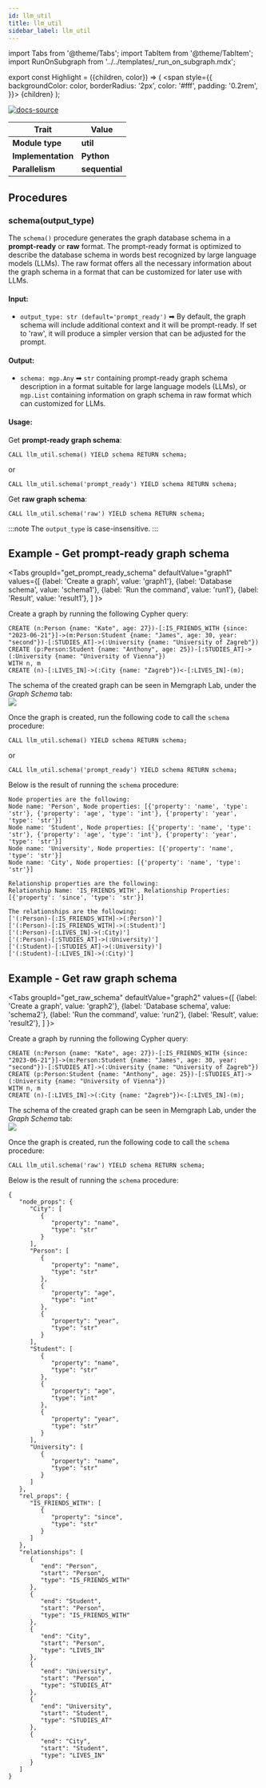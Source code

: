 ```yaml
---
id: llm_util
title: llm_util
sidebar_label: llm_util
---
```


import Tabs from '@theme/Tabs';
import TabItem from '@theme/TabItem';
import RunOnSubgraph from '../../templates/_run_on_subgraph.mdx';

export const Highlight = ({children, color}) => (
  <span
    style={{
      backgroundColor: color,
      borderRadius: '2px',
      color: '#fff',
      padding: '0.2rem',
    }}>
    {children}
  </span>
);

<!-- TODO - update link -->
[![docs-source](https://img.shields.io/badge/source-llm_util-FB6E00?logo=github&style=for-the-badge)](https://github.com/memgraph/mage/blob/main/python/json_util.py)

| Trait               | Value                                                 |
| ------------------- | ----------------------------------------------------- |
| **Module type**     | <Highlight color="#FB6E00">**util**</Highlight>  |
| **Implementation**  | <Highlight color="#FB6E00">**Python**</Highlight>     |
| **Parallelism**     | <Highlight color="#FB6E00">**sequential**</Highlight> |

## Procedures

<RunOnSubgraph/>

### schema(output_type)

The `schema()` procedure generates the graph database schema in a **prompt-ready** or **raw** format. The prompt-ready format is optimized to describe the database schema in words best recognized by large language models (LLMs). The raw format offers all the necessary information about the graph schema in a format that can be customized for later use with LLMs.

#### Input:

* `output_type: str (default='prompt_ready')` ➡ By default, the graph schema will include additional context and it will be prompt-ready. If set to 'raw', it will produce a simpler version that can be adjusted for the prompt.

#### Output:

* `schema: mgp.Any` ➡ `str` containing prompt-ready graph schema description in a format suitable for large language models (LLMs), or `mgp.List` containing information on graph schema in raw format which can customized for LLMs. 

#### Usage:
Get **prompt-ready graph schema**:
```cypher
CALL llm_util.schema() YIELD schema RETURN schema;
```
or
```cypher
CALL llm_util.schema('prompt_ready') YIELD schema RETURN schema;
```

Get **raw graph schema**:
```cypher
CALL llm_util.schema('raw') YIELD schema RETURN schema;
```

:::note
The `output_type` is case-insensitive. 
:::


## Example - Get prompt-ready graph schema

<Tabs
  groupId="get_prompt_ready_schema"
  defaultValue="graph1"
  values={[
    {label: 'Create a graph', value: 'graph1'},
    {label: 'Database schema', value: 'schema1'},
    {label: 'Run the command', value: 'run1'},
    {label: 'Result', value: 'result1'},
  ]
}>
  <TabItem value="graph1">

  Create a graph by running the following Cypher query:


```cypher
CREATE (n:Person {name: "Kate", age: 27})-[:IS_FRIENDS_WITH {since: "2023-06-21"}]->(m:Person:Student {name: "James", age: 30, year: "second"})-[:STUDIES_AT]->(:University {name: "University of Zagreb"}) CREATE (p:Person:Student {name: "Anthony", age: 25})-[:STUDIES_AT]->(:University {name: "University of Vienna"}) 
WITH n, m 
CREATE (n)-[:LIVES_IN]->(:City {name: "Zagreb"})<-[:LIVES_IN]-(m);
```
  </TabItem>

<TabItem value="schema1">
The schema of the created graph can be seen in Memgraph Lab, under the <em>Graph Schema</em> tab:

<div className={"imgSmaller"}>
<img src={require('../../data/query-modules/python/llm-util/memgraph-lab-schema.png').default}/>
</div>

</TabItem>

<TabItem value="run1">

Once the graph is created, run the following code to call the <code>schema</code> procedure:


```cypher
CALL llm_util.schema() YIELD schema RETURN schema;
```

or 

```cypher
CALL llm_util.schema('prompt_ready') YIELD schema RETURN schema;
```

</TabItem>

<TabItem value="result1">

Below is the result of running the <code>schema</code> procedure:


```
Node properties are the following:
Node name: 'Person', Node properties: [{'property': 'name', 'type': 'str'}, {'property': 'age', 'type': 'int'}, {'property': 'year', 'type': 'str'}]
Node name: 'Student', Node properties: [{'property': 'name', 'type': 'str'}, {'property': 'age', 'type': 'int'}, {'property': 'year', 'type': 'str'}]
Node name: 'University', Node properties: [{'property': 'name', 'type': 'str'}]
Node name: 'City', Node properties: [{'property': 'name', 'type': 'str'}]

Relationship properties are the following:
Relationship Name: 'IS_FRIENDS_WITH', Relationship Properties: [{'property': 'since', 'type': 'str'}]

The relationships are the following:
['(:Person)-[:IS_FRIENDS_WITH]->(:Person)']
['(:Person)-[:IS_FRIENDS_WITH]->(:Student)']
['(:Person)-[:LIVES_IN]->(:City)']
['(:Person)-[:STUDIES_AT]->(:University)']
['(:Student)-[:STUDIES_AT]->(:University)']
['(:Student)-[:LIVES_IN]->(:City)']
```

</TabItem>



</Tabs>

## Example - Get raw graph schema

<Tabs
  groupId="get_raw_schema"
  defaultValue="graph2"
  values={[
    {label: 'Create a graph', value: 'graph2'},
    {label: 'Database schema', value: 'schema2'},
    {label: 'Run the command', value: 'run2'},
    {label: 'Result', value: 'result2'},
  ]
}>
  <TabItem value="graph2">

  Create a graph by running the following Cypher query:


```cypher
CREATE (n:Person {name: "Kate", age: 27})-[:IS_FRIENDS_WITH {since: "2023-06-21"}]->(m:Person:Student {name: "James", age: 30, year: "second"})-[:STUDIES_AT]->(:University {name: "University of Zagreb"}) CREATE (p:Person:Student {name: "Anthony", age: 25})-[:STUDIES_AT]->(:University {name: "University of Vienna"}) 
WITH n, m 
CREATE (n)-[:LIVES_IN]->(:City {name: "Zagreb"})<-[:LIVES_IN]-(m);
```
  </TabItem>

<TabItem value="schema2">
The schema of the created graph can be seen in Memgraph Lab, under the <em>Graph Schema</em> tab:

<div className={"imgSmaller"}>
<img src={require('../../data/query-modules/python/llm-util/memgraph-lab-schema.png').default}/>
</div>

</TabItem>

<TabItem value="run2">

Once the graph is created, run the following code to call the <code>schema</code> procedure:


```cypher
CALL llm_util.schema('raw') YIELD schema RETURN schema;
```

</TabItem>

<TabItem value="result2">

Below is the result of running the <code>schema</code> procedure:


```
{
   "node_props": {
      "City": [
         {
            "property": "name",
            "type": "str"
         }
      ],
      "Person": [
         {
            "property": "name",
            "type": "str"
         },
         {
            "property": "age",
            "type": "int"
         },
         {
            "property": "year",
            "type": "str"
         }
      ],
      "Student": [
         {
            "property": "name",
            "type": "str"
         },
         {
            "property": "age",
            "type": "int"
         },
         {
            "property": "year",
            "type": "str"
         }
      ],
      "University": [
         {
            "property": "name",
            "type": "str"
         }
      ]
   },
   "rel_props": {
      "IS_FRIENDS_WITH": [
         {
            "property": "since",
            "type": "str"
         }
      ]
   },
   "relationships": [
      {
         "end": "Person",
         "start": "Person",
         "type": "IS_FRIENDS_WITH"
      },
      {
         "end": "Student",
         "start": "Person",
         "type": "IS_FRIENDS_WITH"
      },
      {
         "end": "City",
         "start": "Person",
         "type": "LIVES_IN"
      },
      {
         "end": "University",
         "start": "Person",
         "type": "STUDIES_AT"
      },
      {
         "end": "University",
         "start": "Student",
         "type": "STUDIES_AT"
      },
      {
         "end": "City",
         "start": "Student",
         "type": "LIVES_IN"
      }
   ]
}
```

</TabItem>



</Tabs>
